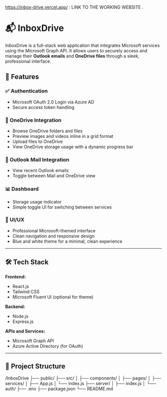 https://inbox-drive.vercel.app/ : LiNK TO THE WORKING WEBSITE .

# 📬 InboxDrive

InboxDrive is a full-stack web application that integrates Microsoft services using the Microsoft Graph API. It allows users to securely access and manage their **Outlook emails** and **OneDrive files** through a sleek, professional interface.

## 🚀 Features

### ✅ Authentication
- Microsoft OAuth 2.0 Login via Azure AD
- Secure access token handling

### 📁 OneDrive Integration
- Browse OneDrive folders and files
- Preview images and videos inline in a grid format
- Upload files to OneDrive
- View OneDrive storage usage with a dynamic progress bar

### 📧 Outlook Mail Integration
- View recent Outlook emails
- Toggle between Mail and OneDrive view

### 📊 Dashboard
- Storage usage indicator
- Simple toggle UI for switching between services

### 💎 UI/UX
- Professional Microsoft-themed interface
- Clean navigation and responsive design
- Blue and white theme for a minimal, clean experience

---

## 🛠️ Tech Stack

**Frontend:**
- React.js
- Tailwind CSS
- Microsoft Fluent UI (optional for theme)

**Backend:**
- Node.js
- Express.js

**APIs and Services:**
- Microsoft Graph API
- Azure Active Directory (for OAuth)

---

## 📂 Project Structure

/InboxDrive
├── public/
├── src/
│ ├── components/
│ ├── pages/
│ ├── services/
│ ├── App.js
│ └── index.js
├── server/
│ ├── index.js
│ └── auth/
├── .env
├── package.json
└── README.md
